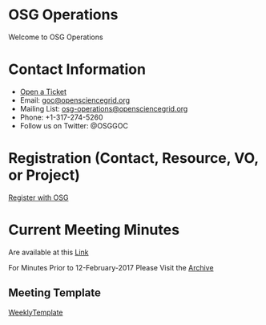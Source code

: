 # OSG Operations

Welcome to OSG Operations

# Contact Information

   * [Open a Ticket](http://ticket.grid.iu.edu/submit)
   * Email: goc@opensciencegrid.org
   * Mailing List: osg-operations@opensciencegrid.org
   * Phone: +1-317-274-5260
   * Follow us on Twitter: @OSGGOC

# Registration (Contact, Resource, VO, or Project)

[Register with OSG](https://oim.grid.iu.edu/oim/home)

# Current Meeting Minutes

Are available at this [Link](WeeklyMinutes/MeetingIndex)

For Minutes Prior to 12-February-2017 Please Visit the [Archive](https://twiki.grid.iu.edu/bin/view/Production/WeeklyProductionMeetings)

## Meeting Template

[WeeklyTemplate](WeeklyTemplate)
